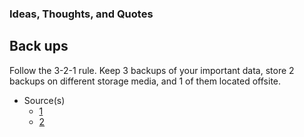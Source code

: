 ### Ideas, Thoughts, and Quotes

## Back ups

Follow the 3-2-1 rule. Keep 3 backups of your important data, store 2 backups on different storage media, and 1 of them located offsite.


- Source(s)
  - [1](link1)
  - [2](link2)
